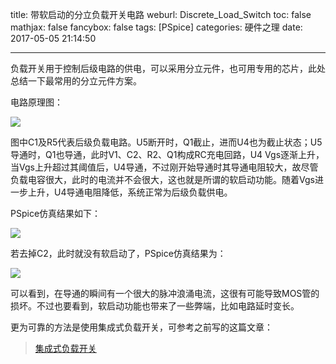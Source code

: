 title: 带软启动的分立负载开关电路
weburl: Discrete_Load_Switch
toc: false
mathjax: false
fancybox: false
tags: [PSpice]
categories: 硬件之理
date: 2017-05-05 21:14:50

---

负载开关用于控制后级电路的供电，可以采用分立元件，也可用专用的芯片，此处总结一下最常用的分立元件方案。

<!--more-->

电路原理图：

![](https://pic.gaomf.store/20170505203851.png)

图中C1及R5代表后级负载电路。U5断开时，Q1截止，进而U4也为截止状态；U5导通时，Q1也导通，此时V1、C2、R2、Q1构成RC充电回路，U4 Vgs逐渐上升，当Vgs上升超过其阈值后，U4导通，不过刚开始导通时其导通电阻较大，故尽管负载电容很大，此时的电流并不会很大，这也就是所谓的软启动功能。随着Vgs进一步上升，U4导通电阻降低，系统正常为后级负载供电。

PSpice仿真结果如下：

![](https://pic.gaomf.store/20170505210411.png)

若去掉C2，此时就没有软启动了，PSpice仿真结果为：

![](https://pic.gaomf.store/20170505210633.png)

可以看到，在导通的瞬间有一个很大的脉冲浪涌电流，这很有可能导致MOS管的损坏。不过也要看到，软启动功能也带来了一些弊端，比如电路延时变长。

更为可靠的方法是使用集成式负载开关，可参考之前写的这篇文章：

> [集成式负载开关](/2016/01/24/%E9%9B%86%E6%88%90%E5%BC%8F%E8%B4%9F%E8%BD%BD%E5%BC%80%E5%85%B3/)
